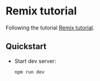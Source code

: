 # Remix tutorial


Following the tutorial [Remix tutorial](https://remix.run/docs/en/v1/tutorials/blog).


## Quickstart

- Start dev server:

  ```sh
  npm run dev
  ```
